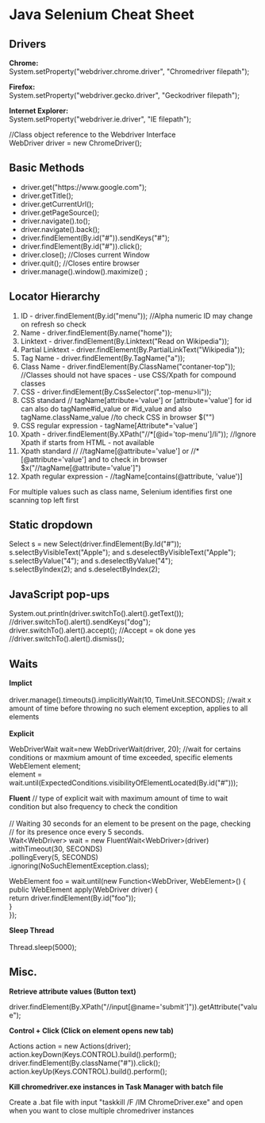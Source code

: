 <h1>Java Selenium Cheat Sheet</h1>
<h2>Drivers</h2>
<p><strong>Chrome:</strong><br>System.setProperty("webdriver.chrome.driver", "Chromedriver filepath");</p>
<p><strong>Firefox:</strong><br>System.setProperty("webdriver.gecko.driver", "Geckodriver filepath");</p>
<p><strong>Internet Explorer:</strong><br>System.setProperty("webdriver.ie.driver", "IE filepath");</p>
<p>//Class object reference to the Webdriver Interface<br>WebDriver driver = new ChromeDriver();</p>
<h2>Basic Methods</h2>
<ul>
<li>driver.get("https://www.google.com");</li>
<li>driver.getTitle();</li>
<li>driver.getCurrentUrl();</li>
<li>driver.getPageSource();</li>
<li>driver.navigate().to();</li>
<li>driver.navigate().back();</li>
<li>driver.findElement(By.id("#")).sendKeys("#");</li>
<li>driver.findElement(By.id("#")).click();</li>
<li>driver.close(); //Closes current Window</li>
<li>driver.quit(); //Closes entire browser</li>
<li>driver.manage().window().maximize() ;</li>
</ul>
<h2>Locator Hierarchy</h2>
<ol>
<li>ID - driver.findElement(By.id("menu")); //Alpha numeric ID may change on refresh so check</li>
<li>Name - driver.findElement(By.name("home"));</li>
<li>Linktext - driver.findElement(By.Linktext("Read on Wikipedia"));</li>
<li>Partial Linktext - driver.findElement(By.PartialLinkText("Wikipedia"));</li>
<li>Tag Name - driver.findElement(By.TagName("a"));</li>
<li>Class Name - driver.findElement(By.ClassName("contaner-top")); //Classes should not have spaces - use CSS/Xpath for compound classes</li>
<li>CSS - driver.findElement(By.CssSelector(".top-menu&gt;li"));</li>
<li>CSS standard // tagName[attribute='value'] or [attribute='value']  for id can also do tagName#id_value or #id_value and also tagName.className_value //to check CSS in browser $("")</li>
<li>CSS regular expression - tagName[Attribute*='value']
</li><li>Xpath - driver.findElement(By.XPath("//*[@id='top-menu']/li")); //Ignore Xpath if starts from HTML - not available</li>
<li>Xpath standard // //tagName[@attribute='value'] or //*[@attribute='value'] and to check in browser $x("//tagName[@attribute='value']")</li>
<li>Xpath regular expression - //tagName[contains(@attribute, 'value')]</li>
</ol>For multiple values such as class name, Selenium identifies first one scanning top left first<br>
<h2>Static dropdown</h2>
<p>Select s = new Select(driver.findElement(By.Id("#"));<br>
s.selectByVisibleText("Apple"); and s.deselectByVisibleText("Apple");<br>
s.selectByValue("4"); and s.deselectByValue("4");<br>
s.selectByIndex(2); and s.deselectByIndex(2);
</p>
<h2>JavaScript pop-ups</h2>
<p>System.out.println(driver.switchTo().alert().getText());<br>
//driver.switchTo().alert().sendKeys("dog");<br>
driver.switchTo().alert().accept(); //Accept = ok done yes<br>
//driver.switchTo().alert().dismiss();
</p>
<h2>Waits</h2>
<p><strong>Implict</strong><br><br>driver.manage().timeouts().implicitlyWait(10, TimeUnit.SECONDS); //wait x amount of time before throwing no such element exception, applies to all elements<br><br><strong>Explicit</strong></p>
<p>WebDriverWait wait=new WebDriverWait(driver, 20); //wait for certains conditions or maxmium amount of time exceeded, specific elements<br>WebElement element;<br>element = wait.until(ExpectedConditions.visibilityOfElementLocated(By.id("#")));</p>
<p><strong>Fluent</strong> // type of explicit wait with maximum amount of time to wait condition but also frequency to check the condition<br><br> // Waiting 30 seconds for an element to be present on the page, checking<br> // for its presence once every 5 seconds.<br> Wait&lt;WebDriver&gt; wait = new FluentWait&lt;WebDriver&gt;(driver)<br> .withTimeout(30, SECONDS)<br> .pollingEvery(5, SECONDS)<br> .ignoring(NoSuchElementException.class);</p>
<p>WebElement foo = wait.until(new Function&lt;WebDriver, WebElement&gt;() {<br> public WebElement apply(WebDriver driver) {<br> return driver.findElement(By.id("foo"));<br> }<br> });</p>
<p><strong>Sleep Thread</strong><br><br>Thread.sleep(5000);&nbsp;</p>
<h2>Misc.</h2><strong>Retrieve attribute values (Button text)</strong><ul>

</ul>
<p>driver.findElement(By.XPath("//input[@name='submit']")).getAttribute("value");</p><strong>Control + Click (Click on element opens new tab)</strong><ul>

</ul>
<p>Actions action = new Actions(driver);<br>action.keyDown(Keys.CONTROL).build().perform();<br>driver.findElement(By.className("#")).click();<br>action.keyUp(Keys.CONTROL).build().perform();</p><strong>Kill chromedriver.exe instances in Task Manager with batch file</strong><ul>

</ul>
<p>Create a .bat file with input "taskkill /F /IM ChromeDriver.exe" and open when you want to close multiple chromedriver instances</p>